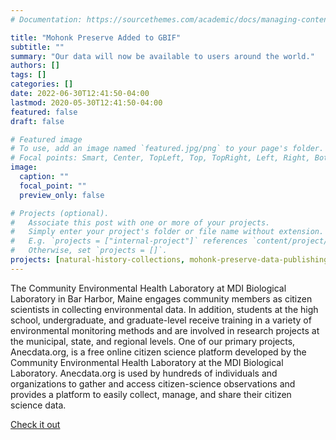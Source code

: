 ```yaml
---
# Documentation: https://sourcethemes.com/academic/docs/managing-content/

title: "Mohonk Preserve Added to GBIF"
subtitle: ""
summary: "Our data will now be available to users around the world."
authors: []
tags: []
categories: []
date: 2022-06-30T12:41:50-04:00
lastmod: 2020-05-30T12:41:50-04:00
featured: false
draft: false

# Featured image
# To use, add an image named `featured.jpg/png` to your page's folder.
# Focal points: Smart, Center, TopLeft, Top, TopRight, Left, Right, BottomLeft, Bottom, BottomRight.
image:
  caption: ""
  focal_point: ""
  preview_only: false

# Projects (optional).
#   Associate this post with one or more of your projects.
#   Simply enter your project's folder or file name without extension.
#   E.g. `projects = ["internal-project"]` references `content/project/deep-learning/index.md`.
#   Otherwise, set `projects = []`.
projects: [natural-history-collections, mohonk-preserve-data-publishing]
---
```


The Community Environmental Health Laboratory at MDI Biological Laboratory in Bar Harbor, Maine engages community members as citizen scientists in collecting environmental data. In addition, students at the high school, undergraduate, and graduate-level receive training in a variety of environmental monitoring methods and are involved in research projects at the municipal, state, and regional levels. One of our primary projects, Anecdata.org, is a free online citizen science platform developed by the Community Environmental Health Laboratory at the MDI Biological Laboratory. Anecdata.org is used by hundreds of individuals and organizations to gather and access citizen-science observations and provides a platform to easily collect, manage, and share their citizen science data.

[Check it out](https://www.gbif.org/publisher/63d79f4e-4d40-4f14-a793-e545140c4920)